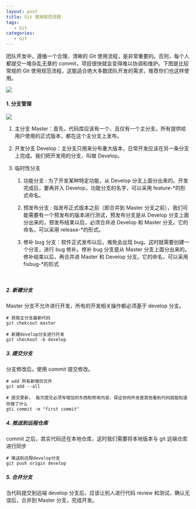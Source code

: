 ```yaml
---
layout: post
title: Git 使用规范流程
tags: 
   - Git
categories: 
   - Git
---
```


团队开发中，遵循一个合理、清晰的 Git 使用流程，是非常重要的。否则，每个人都提交一堆杂乱无章的 commit，项目很快就会变得难以协调和维护。下图是比较常规的 Git 使用规范流程，这能适合绝大多数团队开发的需求，推荐你们也这样使用。

![](https://samzong.oss-cn-shenzhen.aliyuncs.com/blog/j4ndi.png)

#### 1.  分支管理

![](https://samzong.oss-cn-shenzhen.aliyuncs.com/blog/naweu.jpg)

1. 主分支 Master：首先，代码库应该有一个、且仅有一个主分支。所有提供给用户使用的正式版本，都在这个主分支上发布。

2. 开发分支 Develop：主分支只用来分布重大版本，日常开发应该在另一条分支上完成。我们把开发用的分支，叫做 Develop。

3. 临时性分支

   1. 功能分支 : 为了开发某种特定功能，从 Develop 分支上面分出来的。开发完成后，要再并入 Develop，功能分支的名字，可以采用 feature-*的形式命名。

   2. 预发布分支 : 指发布正式版本之前（即合并到 Master 分支之前），我们可能需要有一个预发布的版本进行测试，预发布分支是从 Develop 分支上面分出来的，预发布结束以后，必须合并进 Develop 和 Master 分支。它的命名，可以采用 release-*的形式。

   3. 修补 bug 分支：软件正式发布以后，难免会出现 bug。这时就需要创建一个分支，进行 bug 修补。修补 bug 分支是从 Master 分支上面分出来的。修补结束以后，再合并进 Master 和 Develop 分支。它的命名，可以采用 fixbug-*的形式

​

##### 2. 新建分支

Master 分支不允许进行开发，所有的开发相关操作都必须基于 develop 分支。

```
# 获取主分支最新代码
git chekcout master

# 新建develop分支进行开发
git checkout -b develop
```

##### 3. 提交分支

分支修改后，使用 commit 提交修改。

```
# add 所有新增的文件
git add --all

# 提交更新， 每次提交必须写增加的东西和修改内容，保证协同开发是其他看到代码就能知道你做了什么
gti commit -m "first commit"
```

##### 4. 推送到远程仓库

commit 之后，其实代码还在本地仓库，这时我们需要将本地版本与 git 远端仓库进行同步

```
# 推送到远程develop分支
git push origin develop
```

##### 5. 合并分支

当代码提交到远端 develop 分支后，应该让别人进行代码 review 和测试，确认无误后，合并到 Master 分支，完成开发。
